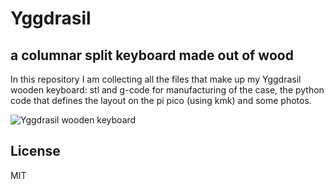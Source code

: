 # Yggdrasil

## a columnar split keyboard made out of wood

In this repository I am collecting all the files that make up my Yggdrasil wooden
keyboard: stl and g-code for manufacturing of the case, the python code that
defines the layout on the pi pico (using kmk) and some photos.

![Yggdrasil wooden keyboard](src/Yggdrasil01.png?raw=true "Yggdrasil wooden keyboard")

## License

MIT
